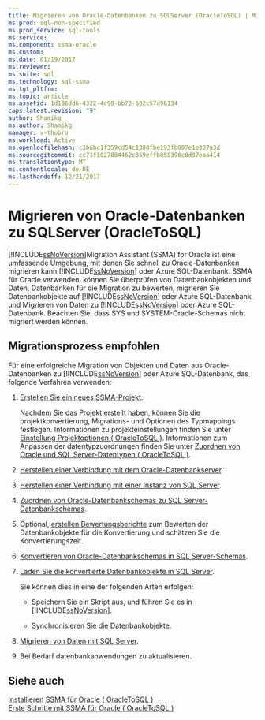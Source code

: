 ```yaml
---
title: Migrieren von Oracle-Datenbanken zu SQLServer (OracleToSQL) | Microsoft Docs
ms.prod: sql-non-specified
ms.prod_service: sql-tools
ms.service: 
ms.component: ssma-oracle
ms.custom: 
ms.date: 01/19/2017
ms.reviewer: 
ms.suite: sql
ms.technology: sql-ssma
ms.tgt_pltfrm: 
ms.topic: article
ms.assetid: 1d196dd6-4322-4c98-bb72-602c57d96134
caps.latest.revision: "9"
author: Shamikg
ms.author: Shamikg
manager: v-thobro
ms.workload: Active
ms.openlocfilehash: c3b6bc1f359cd54c1380fbe193fb007e1e337a3d
ms.sourcegitcommit: cc71f1027884462c359effb898390c8d97eaa414
ms.translationtype: MT
ms.contentlocale: de-DE
ms.lasthandoff: 12/21/2017
---
```

# <a name="migrating-oracle-databases-to-sql-server-oracletosql"></a>Migrieren von Oracle-Datenbanken zu SQLServer (OracleToSQL)
[!INCLUDE[ssNoVersion](../../includes/ssnoversion_md.md)]Migration Assistant (SSMA) for Oracle ist eine umfassende Umgebung, mit denen Sie schnell zu Oracle-Datenbanken migrieren kann [!INCLUDE[ssNoVersion](../../includes/ssnoversion_md.md)] oder Azure SQL-Datenbank. SSMA für Oracle verwenden, können Sie überprüfen von Datenbankobjekten und Daten, Datenbanken für die Migration zu bewerten, migrieren Sie Datenbankobjekte auf [!INCLUDE[ssNoVersion](../../includes/ssnoversion_md.md)] oder Azure SQL-Datenbank, und Migrieren von Daten zu [!INCLUDE[ssNoVersion](../../includes/ssnoversion_md.md)] oder Azure SQL-Datenbank. Beachten Sie, dass SYS und SYSTEM-Oracle-Schemas nicht migriert werden können.  
  
## <a name="recommended-migration-process"></a>Migrationsprozess empfohlen  
Für eine erfolgreiche Migration von Objekten und Daten aus Oracle-Datenbanken zu [!INCLUDE[ssNoVersion](../../includes/ssnoversion_md.md)] oder Azure SQL-Datenbank, das folgende Verfahren verwenden:  
  
1.  [Erstellen Sie ein neues SSMA-Projekt](http://msdn.microsoft.com/en-us/ee5d94c0-c7a6-4779-bd32-729bdaf61e1b).  
  
    Nachdem Sie das Projekt erstellt haben, können Sie die projektkonvertierung, Migrations- und Optionen des Typmappings festlegen. Informationen zu projekteinstellungen finden Sie unter [Einstellung Projektoptionen &#40; OracleToSQL &#41;](../../ssma/oracle/setting-project-options-oracletosql.md). Informationen zum Anpassen der datentypzuordnungen finden Sie unter [Zuordnen von Oracle und SQL Server-Datentypen &#40; OracleToSQL &#41;](../../ssma/oracle/mapping-oracle-and-sql-server-data-types-oracletosql.md).  
  
2.  [Herstellen einer Verbindung mit dem Oracle-Datenbankserver](http://msdn.microsoft.com/en-us/e276cdbf-3ebc-4ba8-b40d-a7a42befa2b6).  
  
3.  [Herstellen einer Verbindung mit einer Instanz von SQL Server](http://msdn.microsoft.com/en-us/1b2a8059-1829-4904-a82f-9c06de1e245f).  
  
4.  [Zuordnen von Oracle-Datenbankschemas zu SQL Server-Datenbankschemas](http://msdn.microsoft.com/en-us/0edeaa08-9c5d-4e3a-bc15-b9a1f0c8a9dc).  
  
5.  Optional, [erstellen Bewertungsberichte](http://msdn.microsoft.com/en-us/4de9bcf6-1346-4740-87f9-7f24a8226357) zum Bewerten der Datenbankobjekte für die Konvertierung und schätzen Sie die Konvertierungszeit.  
  
6.  [Konvertieren von Oracle-Datenbankschemas in SQL Server-Schemas](http://msdn.microsoft.com/en-us/e021182d-31da-443d-b110-937f5db27272).  
  
7.  [Laden Sie die konvertierte Datenbankobjekte in SQL Server](http://msdn.microsoft.com/en-us/a8ae33b2-1883-4785-922b-ea0e31c0b37a).  
  
    Sie können dies in eine der folgenden Arten erfolgen:  
  
    -   Speichern Sie ein Skript aus, und führen Sie es in [!INCLUDE[ssNoVersion](../../includes/ssnoversion_md.md)].  
  
    -   Synchronisieren Sie die Datenbankobjekte.  
  
8.  [Migrieren von Daten mit SQL Server](http://msdn.microsoft.com/en-us/e23c5268-41ed-4e55-9fe7-a11376202a13).  
  
9. Bei Bedarf datenbankanwendungen zu aktualisieren.  
  
## <a name="see-also"></a>Siehe auch  
[Installieren SSMA für Oracle &#40; OracleToSQL &#41;](../../ssma/oracle/installing-ssma-for-oracle-oracletosql.md)  
[Erste Schritte mit SSMA für Oracle &#40; OracleToSQL &#41;](../../ssma/oracle/getting-started-with-ssma-for-oracle-oracletosql.md)  
  
